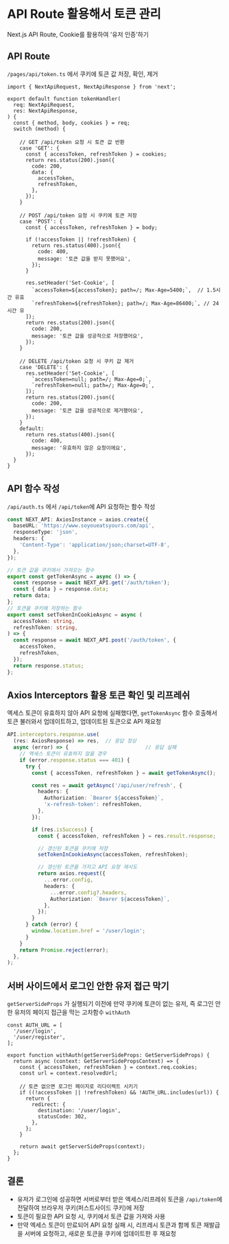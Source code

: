 # API Route 활용해서 토큰 관리

Next.js API Route, Cookie를 활용하여 '유저 인증'하기

## API Route

`/pages/api/token.ts` 에서 쿠키에 토큰 값 저장, 확인, 제거

```tsx
import { NextApiRequest, NextApiResponse } from 'next';

export default function tokenHandler(
  req: NextApiRequest,
  res: NextApiResponse,
) {
  const { method, body, cookies } = req;
  switch (method) {
      
    // GET /api/token 요청 시 토큰 값 반환
    case 'GET': {
      const { accessToken, refreshToken } = cookies;
      return res.status(200).json({
        code: 200,
        data: {
          accessToken,
          refreshToken,
        },
      });
    }

    // POST /api/token 요청 시 쿠키에 토큰 저장
    case 'POST': {
      const { accessToken, refreshToken } = body;

      if (!accessToken || !refreshToken) {
        return res.status(400).json({
          code: 400,
          message: '토큰 값을 받지 못했어요',
        });
      }

      res.setHeader('Set-Cookie', [
        `accessToken=${accessToken}; path=/; Max-Age=5400;`,  // 1.5시간 유효
        `refreshToken=${refreshToken}; path=/; Max-Age=86400;`, // 24시간 유
      ]);
      return res.status(200).json({
        code: 200,
        message: '토큰 값을 성공적으로 저장했어요',
      });
    }

    // DELETE /api/token 요청 시 쿠키 값 제거 
    case 'DELETE': {
      res.setHeader('Set-Cookie', [
        `accessToken=null; path=/; Max-Age=0;`,
        `refreshToken=null; path=/; Max-Age=0;`,
      ]);
      return res.status(200).json({
        code: 200,
        message: '토큰 값을 성공적으로 제거했어요',
      });
    }
    default:
      return res.status(400).json({
        code: 400,
        message: '유효하지 않은 요청이에요',
      });
  }
}
```

## API 함수 작성

`/api/auth.ts` 에서 `/api/token`에 API 요청하는 함수 작성 

```ts
const NEXT_API: AxiosInstance = axios.create({
  baseURL: 'https://www.soyoueatsyours.com/api',
  responseType: 'json',
  headers: {
    'Content-Type': 'application/json;charset=UTF-8',
  },
});

// 토큰 값을 쿠키에서 가져오는 함수
export const getTokenAsync = async () => {
  const response = await NEXT_API.get('/auth/token');
  const { data } = response.data;
  return data;
};
// 토큰을 쿠키에 저장하는 함수
export const setTokenInCookieAsync = async (
  accessToken: string,
  refreshToken: string,
) => {
  const response = await NEXT_API.post('/auth/token', {
    accessToken,
    refreshToken,
  });
  return response.status;
};
```

## Axios Interceptors 활용 토큰 확인 및 리프레쉬

엑세스 토큰이 유효하지 않아 API 요청에 실패했다면, `getTokenAsync` 함수 호출해서 토큰 불러와서 업데이트하고, 업데이트된 토큰으로 API 재요청

```ts
API.interceptors.response.use(
  (res: AxiosResponse) => res, 	// 응답 정상 
  async (error) => { 						 // 응답 실패
    // 액세스 토큰이 유효하지 않을 경우
    if (error.response.status === 401) {
      try {
        const { accessToken, refreshToken } = await getTokenAsync();

        const res = await getAsync('/api/user/refresh', {
          headers: {
            Authorization: `Bearer ${accessToken}`,
            'x-refresh-token': refreshToken,
          },
        });

        if (res.isSuccess) {
          const { accessToken, refreshToken } = res.result.response;

          // 갱신된 토큰을 쿠키에 저장
          setTokenInCookieAsync(accessToken, refreshToken);

          // 갱신된 토큰을 가지고 API 요청 재시도
          return axios.request({
            ...error.config,
            headers: {
              ...error.config?.headers,
              Authorization: `Bearer ${accessToken}`,
            },
          });
        }
      } catch (error) {
        window.location.href = '/user/login';
      }
    }
    return Promise.reject(error);
  },
);
```

## 서버 사이드에서 로그인 안한 유저 접근 막기 

`getServerSideProps` 가 실행되기 이전에 만약 쿠키에 토큰이 없는 유저, 즉 로그인 안한 유저의 페이지 접근을 막는 고차함수 `withAuth`

```tsx
const AUTH_URL = [
  '/user/login',
  '/user/register',
];

export function withAuth(getServerSideProps: GetServerSideProps) {
  return async (context: GetServerSidePropsContext) => {
    const { accessToken, refreshToken } = context.req.cookies;
    const url = context.resolvedUrl;

    // 토큰 없으면 로그인 페이지로 리다이렉트 시키기
    if ((!accessToken || !refreshToken) && !AUTH_URL.includes(url)) {
      return {
        redirect: {
          destination: '/user/login',
          statusCode: 302,
        },
      };
    }
  
    return await getServerSideProps(context);
  };
}
```

## 결론

- 유저가 로그인에 성공하면 서버로부터 받은 엑세스/리프레쉬 토큰을 `/api/token`에 전달하여 브라우저 쿠키(퍼스트사이드 쿠키)에 저장 
- 토큰이 필요한 API 요청 시, 쿠키에서 토큰 값을 가져와 사용
- 만약 엑세스 토큰이 만료되어 API 요청 실패 시, 리프레시 토큰과 함께 토큰 재발급을 서버에 요청하고, 새로운 토큰을 쿠키에 업데이트한 후 재요청
